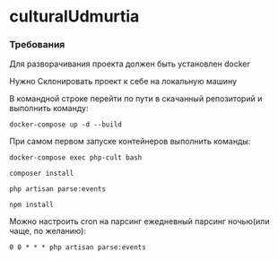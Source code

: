# culturalUdmurtia

### Требования
Для разворачивания проекта должен быть установлен docker

Нужно Склонировать проект к себе на локальную машину

В командной строке перейти по пути в скачанный репозиторий и выполнить команду:

```shell
docker-compose up -d --build
```

При самом первом запуске контейнеров выполнить команды:
```shell
docker-compose exec php-cult bash
```
```shell
composer install
```
```shell
php artisan parse:events
```
```shell
npm install
```

Можно настроить cron на парсинг ежедневный парсинг ночью(или чаще, по желанию):
```shell
0 0 * * * php artisan parse:events
```

